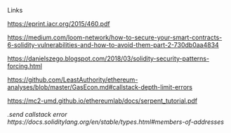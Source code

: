 Links

https://eprint.iacr.org/2015/460.pdf

https://medium.com/loom-network/how-to-secure-your-smart-contracts-6-solidity-vulnerabilities-and-how-to-avoid-them-part-2-730db0aa4834


https://danielszego.blogspot.com/2018/03/solidity-security-patterns-forcing.html

https://github.com/LeastAuthority/ethereum-analyses/blob/master/GasEcon.md#callstack-depth-limit-errors

https://mc2-umd.github.io/ethereumlab/docs/serpent_tutorial.pdf

<address>.send callstack error
https://docs.soliditylang.org/en/stable/types.html#members-of-addresses